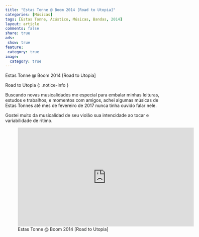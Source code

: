 ```yaml
---
title: "Estas Tonne @ Boom 2014 [Road to Utopia]"
categories: [Músicas]
tags: [Estas Tonne, Acústico, Músicas, Bandas, 2014]
layout: article
comments: false
share: true
ads: 
 show: true
feature:
 category: true
image:
  category: true
---
```


Estas Tonne @ Boom 2014 [Road to Utopia]

<!--more-->

Road to Utopia
{: .notice-info }

Buscando novas musicalidades me especial para embalar minhas leituras, estudos e trabalhos, e momentos com amigos, achei algumas músicas de Estas Tonnes até mes de fevereiro de 2017 nunca tinha ouvido falar nele. 

Gostei muito da musicalidad de seu violão sua intencidade ao tocar e variabilidade de ritimo.

<figure>
<iframe width="560" height="315" src="https://www.youtube.com/embed/ScDxESck2t0" frameborder="0" allowfullscreen></iframe>
<figcaption>Estas Tonne @ Boom 2014 [Road to Utopia]</figcaption>
</figure>


